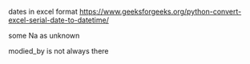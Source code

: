 dates in excel format
https://www.geeksforgeeks.org/python-convert-excel-serial-date-to-datetime/

some Na as unknown

modied_by is not always there